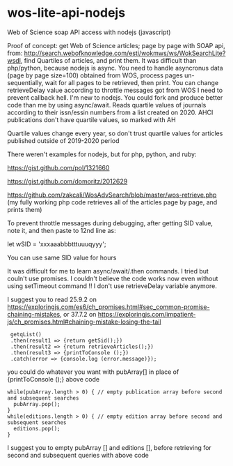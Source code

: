 # wos-lite-api-nodejs
Web of Science soap API access with nodejs (javascript)

Proof of concept: get Web of Science articles; page by page with SOAP api, from: http://search.webofknowledge.com/esti/wokmws/ws/WokSearchLite?wsdl, 
find Quartiles of articles, and print them.
It was difficult than php/python, because nodejs is async. You need to handle asyncronus data (page by page size=100) obtained from WOS, process pages un-sequentially, wait for all pages to be retrieved, then print.
You can change retrieveDelay value according to throttle messages got from WOS
I need to prevent callback hell. I'm new to nodejs. You could fork and produce better code than me by using async/await.
Reads quartile values of journals according to their issn/essin numbers from a list created on 2020.
AHCI publications don't have quartile values, so marked with AH

Quartile values change every year, so don't trust quartile values for articles published outside of 2019-2020 period

There weren't examples for nodejs, but for php, python, and ruby:

https://gist.github.com/pol/1321660 

https://gist.github.com/domoritz/2012629

https://github.com/zakcali/WosAdvSearch/blob/master/wos-retrieve.php (my fully working php code retrieves all of the articles page by page, and prints them)

To prevent throttle messages during debugging, after getting SID value, note it, and then paste to 12nd line as: 

let wSID = 'xxxaaabbbtttuuuqyyy';

You can use same SID value for hours

It was difficult for me to learn async/await/.then commands. I tried but couln't use promises. I couldn't believe the code works now even without using setTimeout command !! I don't use retrieveDelay variable anymore.

I suggest you to read 25.9.2 on https://exploringjs.com/es6/ch_promises.html#sec_common-promise-chaining-mistakes, or 37.7.2 on https://exploringjs.com/impatient-js/ch_promises.html#chaining-mistake-losing-the-tail
```
 getqList()
 .then(result1 => {return getSid();})
 .then(result2 => {return retrieveArticles();})
 .then(result3 => {printToConsole ();})	
 .catch(error => {console.log (error.message)});
```
  you could do whatever you want with pubArray[] in place of {printToConsole ();} above code
 ``` 
while(pubArray.length > 0) { // empty publication array before second and subsequent searches
   pubArray.pop();
}
while(editions.length > 0) { // empty edition array before second and subsequent searches
   editions.pop();
}
```
  I suggest you to empty pubArray [] and editions [], before retrieving for second and subsequent queries with above code
